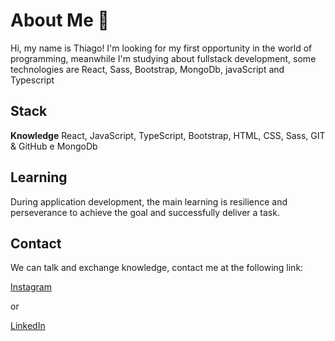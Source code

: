 
# About Me 🚀

Hi, my name is Thiago! I'm looking for my first opportunity in the world of programming, meanwhile I'm studying about fullstack development, some technologies are React, Sass, Bootstrap, MongoDb, javaScript and Typescript


## Stack

**Knowledge** React, JavaScript, TypeScript, Bootstrap, HTML, CSS, Sass, GIT & GitHub e MongoDb



## Learning

During application development, the main learning is resilience and perseverance to achieve the goal and successfully deliver a task.



## Contact

We can talk and exchange knowledge, contact me at the following link: 

[Instagram](www.instagram.com/chiqueti_thiago)

or

[LinkedIn](https://www.linkedin.com/in/thiago-chiqueti-bastos-rodrigues-0aa7811a3/)


          
